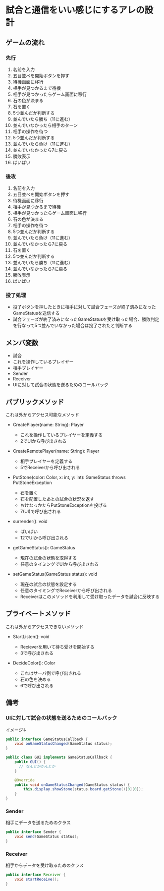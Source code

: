 # 試合と通信をいい感じにするアレの設計

## ゲームの流れ

### 先行

1. 名前を入力
2. 五目並べを開始ボタンを押す
3. 待機画面に移行
4. 相手が見つかるまで待機
5. 相手が見つかったらゲーム画面に移行
6. 石の色が決まる
7. 石を置く
8. 5つ並んだか判断する
  1. 並んでいたら勝ち（11に進む）
  2. 並んでいなかったら相手のターン
9. 相手の操作を待つ
10. 5つ並んだか判断する
  1. 並んでいたら負け（11に進む）
  2. 並んでいなかったら7に戻る
11. 勝敗表示
12. ばいばい

### 後攻

1. 名前を入力
2. 五目並べを開始ボタンを押す
3. 待機画面に移行
4. 相手が見つかるまで待機
5. 相手が見つかったらゲーム画面に移行
6. 石の色が決まる
7. 相手の操作を待つ
8. 5つ並んだか判断する
  1. 並んでいたら負け（11に進む）
  2. 並んでいなかったら7に戻る
9. 石を置く
10. 5つ並んだか判断する
  1. 並んでいたら勝ち（11に進む）
  2. 並んでいなかったら7に戻る
11. 勝敗表示
12. ばいばい

### 投了処理

- 投了ボタンを押したときに相手に対して試合フェーズが終了済みになったGameStatusを送信する
- 試合フェーズが終了済みになったGameStatusを受け取った場合、勝敗判定を行なって5つ並んでいなかった場合は投了されたと判断する

## メンバ変数

- 試合
- これを操作しているプレイヤー
- 相手プレイヤー
- Sender
- Receiver
- UIに対して試合の状態を送るためのコールバック

## パブリックメソッド

これは外からアクセス可能なメソッド
  
- CreatePlayer(name: String): Player
  - これを操作しているプレイヤーを定義する
  - 2でUIから呼び出される

- CreateRemotePlayer(name: String): Player
  - 相手プレイヤーを定義する
  - 5でReceiverから呼び出される

- PutStone(color: Color, x: int, y: int): GameStatus throws PutStoneException
  - 石を置く
  - 石を配置したあとの試合の状況を返す
  - おけなっかたらPutStoneExceptionを投げる
  - 7(UI)で呼び出される

- surrender(): void
  - ばいばい
  - 12でUIから呼び出される
  
- getGameStatus(): GameStatus
  - 現在の試合の状態を取得する
  - 任意のタイミングでUIから呼び出される

- setGameStatus(GameStatus status): void
  - 現在の試合の状態を設定する
  - 任意のタイミングでReceiverから呼び出される
  - Receiverはこのメソッドを利用して受け取ったデータを試合に反映する
  
## プライベートメソッド

これは外からアクセスできないメソッド

- StartListen(): void
  - Recieverを用いて待ち受けを開始する
  - 3で呼び出される

- DecideColor(): Color
  - これはサーバ側で呼び出される
  - 石の色を決める
  - 6で呼び出される

## 備考

### UIに対して試合の状態を送るためのコールバック

イメージ↓

```java
public interface GameStatusCallback {
    void onGameStatusChanged(GameStatus status);
}

public class GUI implements GameStatusCallback {
    public GUI() {
      // なんとかかんとか
    }

    @Override
    public void onGameStatusChanged(GameStatus status) {
        this.display.showStone(status.board.getStone()[0][0]);
    }
}
```

### Sender

相手にデータを送るためのクラス

```java
public interface Sender {
    void send(GameStatus status);
}
```

### Receiver

相手からデータを受け取るためのクラス

```java
public interface Receiver {
    void startReceive();
}
```
